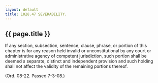 ```yaml
---
layout: default 
title: 1028.47 SEVERABILITY.
---
```


{{ page.title }}
----------------

If any section, subsection, sentence, clause, phrase, or portion of this
chapter is for any reason held invalid or unconstitutional by any court
or administrative agency of competent jurisdiction, such portion shall
be deemed a separate, distinct and independent provision and such
holding shall not affect the validity of the remaining portions thereof.

(Ord. 08-22. Passed 7-3-08.)
